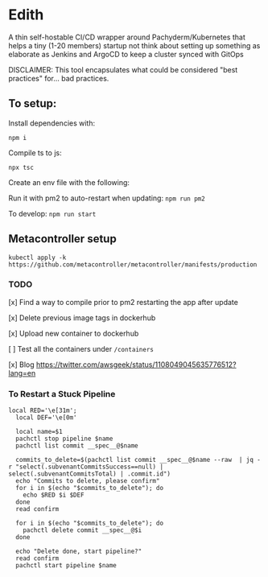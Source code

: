 # Edith

A thin self-hostable CI/CD wrapper around Pachyderm/Kubernetes that helps a tiny (1-20 members) startup not think about setting up something as elaborate as Jenkins and ArgoCD to keep a cluster synced with GitOps 

DISCLAIMER: This tool encapsulates what could be considered "best practices" for... bad practices. 

## To setup:

Install dependencies with:

`npm i`

Compile ts to js:

`npx tsc`

Create an env file with the following: 



Run it with pm2 to auto-restart when updating:
`npm run pm2`

To develop:
`npm run start`

## Metacontroller setup

`kubectl apply -k https://github.com/metacontroller/metacontroller/manifests/production`


### TODO

[x] Find a way to compile prior to pm2 restarting the app after update

[x] Delete previous image tags in dockerhub

[x] Upload new container to dockerhub

[ ] Test all the containers under `/containers`

[x] Blog https://twitter.com/awsgeek/status/1108049045635776512?lang=en



### To Restart a Stuck Pipeline 

```
local RED='\e[31m';
  local DEF='\e[0m'

  local name=$1
  pachctl stop pipeline $name
  pachctl list commit __spec__@$name

  commits_to_delete=$(pachctl list commit __spec__@$name --raw  | jq -r "select(.subvenantCommitsSuccess==null) | select(.subvenantCommitsTotal) | .commit.id")
  echo "Commits to delete, please confirm"
  for i in $(echo "$commits_to_delete"); do
    echo $RED $i $DEF
  done
  read confirm

  for i in $(echo "$commits_to_delete"); do
    pachctl delete commit __spec__@$i
  done

  echo "Delete done, start pipeline?"
  read confirm
  pachctl start pipeline $name
```
